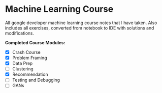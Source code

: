 # Machine Learning Course
All google developer machine learning course notes that I have taken. Also includes all exercises, converted 
from notebook to IDE with solutions and modifications.

**Completed Course Modules:**
- [x] Crash Course
- [x] Problem Framing
- [x] Data Prep
- [ ] Clustering
- [x] Recommendation
- [ ] Testing and Debugging
- [ ] GANs
